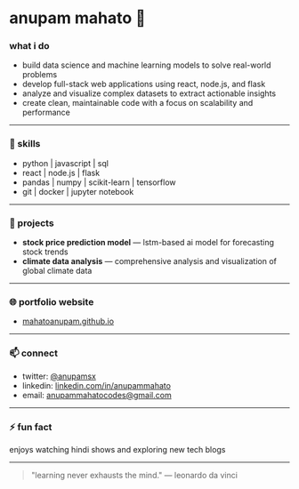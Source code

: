 # anupam mahato 👋

### what i do
- build data science and machine learning models to solve real-world problems  
- develop full-stack web applications using react, node.js, and flask  
- analyze and visualize complex datasets to extract actionable insights  
- create clean, maintainable code with a focus on scalability and performance  

---

### 🚀 skills
- python | javascript | sql  
- react | node.js | flask  
- pandas | numpy | scikit-learn | tensorflow  
- git | docker | jupyter notebook  

---

### 📂 projects
- **stock price prediction model** — lstm-based ai model for forecasting stock trends  
- **climate data analysis** — comprehensive analysis and visualization of global climate data  

---

### 🌐 portfolio website
- [mahatoanupam.github.io](https://mahatoanupam.github.io)  

---

### 📫 connect
- twitter: [@anupamsx](https://twitter.com/anupamsx)  
- linkedin: [linkedin.com/in/anupammahato](https://linkedin.com/in/anupammahato)  
- email: anupammahatocodes@gmail.com  

---

### ⚡ fun fact  
enjoys watching hindi shows and exploring new tech blogs  

---

> "learning never exhausts the mind." — leonardo da vinci
